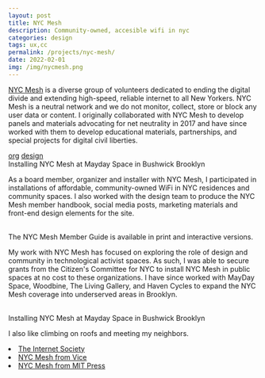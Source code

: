 ```yaml
---
layout: post
title: NYC Mesh
description: Community-owned, accesible wifi in nyc
categories: design
tags: ux,cc
permalink: /projects/nyc-mesh/
date: 2022-02-01
img: /img/nycmesh.png
---
```

<a href="https://www.nycmesh.net/" target="_blank">NYC Mesh</a> is a diverse group of volunteers dedicated to ending the digital divide and extending high-speed, reliable internet to all New Yorkers. NYC Mesh is a neutral network and we do not monitor, collect, store or block any user data or content. I originally collaborated with NYC Mesh to develop panels and materials advocating for net neutrality in 2017 and have since worked with them to develop educational materials, partnerships, and special projects for digital civil liberties.

<div class="materials center">
	<a href="https://www.nycmesh.net/" target="_blank" class="post-resource" id="sources">org</a>
	<a href="{{ site.baseurl }}/img/nycmesh/NYCMesh_MemberGuide_interactive.pdf" target="_blank" class="post-resource" id="sources">design</a>
</div>

<div class="img_full">
	<img class="col three" src="{{ site.baseurl }}/img/nycmesh/mayDay/mayDay_IMG_0390.jpg" alt="" title="installing nyc mesh at mayday space"/>
</div>
<div class="col three caption">
Installing NYC Mesh at Mayday Space in Bushwick Brooklyn
</div>

As a board member, organizer and installer with NYC Mesh, I participated in installations of affordable, community-owned WiFi in NYC residences and community spaces. I also worked with the design team to produce the NYC Mesh member handbook, social media posts, marketing materials and front-end design elements for the site.
 
<div class="img_full">
	<img class="col one" src="{{ site.baseurl }}/img/nycmesh/memberguide1.png" alt="" title="nyc mesh member guide"/>
	<img class="col two" src="{{ site.baseurl }}/img/nycmesh/memberguide2.png" alt="" title="nyc mesh member guide"/>
</div>
<div class="col three caption">
The NYC Mesh Member Guide is available in print and interactive versions.
</div>

My work with NYC Mesh has focused on exploring the role of design and community in technological activist spaces. As such, I was able to secure grants from the Citizen's Committee for NYC to install NYC Mesh in public spaces at no cost to these organizations. I have since worked with MayDay Space, Woodbine, The Living Gallery, and Haven Cycles to expand the NYC Mesh coverage into underserved areas in Brooklyn.

<div class="img_row">
	<img class="col half" src="{{ site.baseurl }}/img/nycmesh/mayDay/mayDay_IMG_0367.jpg" alt="" title="installing nyc mesh at mayday space"/>
	<img class="col half" src="{{ site.baseurl }}/img/nycmesh/mayDay/mayDay_IMG_0386.jpg" alt="" title="installing nyc mesh at mayday space"/>
</div>
<div class="col three caption">
Installing NYC Mesh at Mayday Space in Bushwick Brooklyn
</div>


I also like climbing on roofs and meeting my neighbors.

<li>
	<a href="https://www.vice.com/en/article/paj8z8/a-diy-internet-network-has-drastically-expanded-its-coverage-in-nyc" target="_blank">The Internet Society</a>
</li>
<li>
	<a href="https://www.vice.com/en/article/paj8z8/a-diy-internet-network-has-drastically-expanded-its-coverage-in-nyc" target="_blank">NYC Mesh from Vice</a>
</li>
<li>
	<a href="https://www.technologyreview.com/2020/10/21/1009454/new-york-mesh-wifi-pandemic/" target="_blank">NYC Mesh from MIT Press</a>
</li>